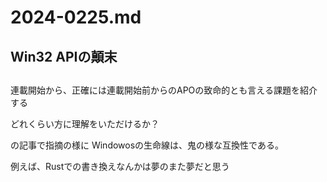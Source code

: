 # 2024-0225.md

## Win32 APIの顛末

## 

連載開始から、正確には連載開始前からのAPOの致命的とも言える課題を紹介する

どれくらい方に理解をいただけるか？

の記事で指摘の様に
Windowosの生命線は、鬼の様な互換性である。

例えば、Rustでの書き換えなんかは夢のまた夢だと思う
